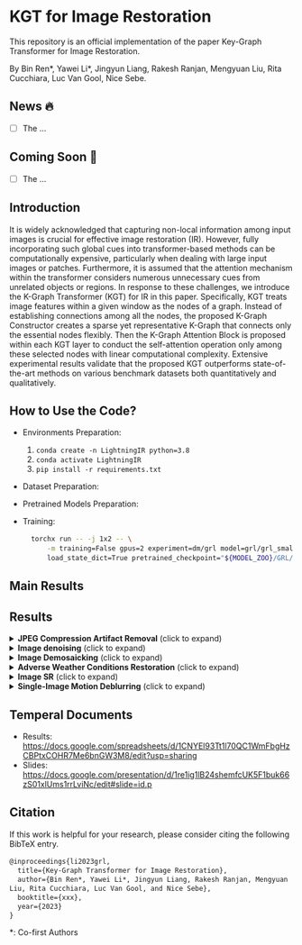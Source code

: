 # KGT for Image Restoration
This repository is an official implementation of the paper Key-Graph Transformer for Image Restoration.

By Bin Ren*, Yawei Li*, Jingyun Liang, Rakesh Ranjan, Mengyuan Liu, Rita Cucchiara, Luc Van Gool, Nice Sebe.

## News :fire:
- [ ] The ...

## Coming Soon :t-rex:
- [ ] The ...

## Introduction
It is widely acknowledged that capturing non-local information among input images is crucial for effective image restoration (IR). 
However, fully incorporating such global cues into transformer-based methods can be computationally expensive, particularly when dealing with large input images or patches. 
Furthermore, it is assumed that the attention mechanism within the transformer considers numerous unnecessary cues from unrelated objects or regions. In response to these challenges, we introduce the K-Graph Transformer (KGT) for IR in this paper. Specifically, KGT treats image features within a given window as the nodes of a graph. 
Instead of establishing connections among all the nodes, the proposed K-Graph Constructor creates a sparse yet representative K-Graph that connects only the essential nodes flexibly. 
Then the K-Graph Attention Block is proposed within each KGT layer to conduct the self-attention operation only among these selected nodes with linear computational complexity.
Extensive experimental results validate that the proposed KGT outperforms state-of-the-art methods on various benchmark datasets both quantitatively and qualitatively.

## How to Use the Code?
- Environments Preparation:
  1. `conda create -n LightningIR python=3.8`
  2. `conda activate LightningIR`
  3. `pip install -r requirements.txt`
- Dataset Preparation:
- Pretrained Models Preparation:

- Training: 
  ```bash
    torchx run -- -j 1x2 -- \
        -m training=False gpus=2 experiment=dm/grl model=grl/grl_small \
        load_state_dict=True pretrained_checkpoint="${MODEL_ZOO}/GRL/dm_grl_small.ckpt"
  ```

## Main Results


## Results
<details>
<summary><strong>JPEG Compression Artifact Removal</strong> (click to expand) </summary>
<img src = "./figs/jpeg_car_grayscale.png" width=2000>
<img src = "./figs/jpeg_car_color.png" width=2000> 
</details>


<details>
<summary><strong>Image denoising</strong> (click to expand) </summary>

<img src = "./figs/color_grayscale_denoising.png" width=2000> 
</details>


<details>
<summary><strong>Image Demosaicking</strong> (click to expand) </summary>

<img src = "./figs/demosaicking.png" width=1000> 
</details>


<details>
<summary><strong>Adverse Weather Conditions Restoration</strong> (click to expand) </summary>

<img src = "./figs/adverse_weather_conditions.png" width=1000> 
</details>


<details>
<summary><strong>Image SR</strong> (click to expand) </summary>

<img src = "./figs/sr.png" width=2000> 
</details>

<details>
<summary><strong>Single-Image Motion Deblurring</strong> (click to expand) </summary>

<img src = "./figs/deblurring.png" width=1000> 
</details>

## Temperal Documents
- Results: https://docs.google.com/spreadsheets/d/1CNYEl93Tt1l70QC1WmFbgHzCBPtxCOHR7Me6bnGW3M8/edit?usp=sharing
- Slides: https://docs.google.com/presentation/d/1re1ig1lB24shemfcUK5F1buk66zS01xlUms1rrLviNc/edit#slide=id.p 

## Citation

If this work is helpful for your research, please consider citing the following BibTeX entry.

```
@inproceedings{li2023grl,
  title={Key-Graph Transformer for Image Restoration},
  author={Bin Ren*, Yawei Li*, Jingyun Liang, Rakesh Ranjan, Mengyuan Liu, Rita Cucchiara, Luc Van Gool, and Nice Sebe},
  booktitle={xxx},
  year={2023}
}
```

*: Co-first Authors
